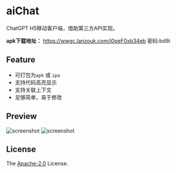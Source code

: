 # aiChat

ChatGPT H5移动客户端，借助第三方API实现。

**apk下载地址：**  <https://wwgc.lanzouk.com/i0peF0xb34eb> 密码:bd9i

## Feature

- 可打包为`apk` 或 `ipa`
- 支持代码高亮显示
- 支持关联上下文
- 足够简单，易于修改

## Preview

![screenshot](images/chat1.jpg)  ![screenshot](images/chat2.jpg)

## License

The [Apache-2.0](https://www.apache.org/licenses/LICENSE-2.0) License.